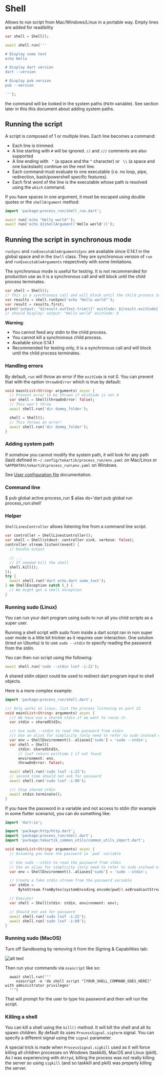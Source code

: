 # Shell

Allows to run script from Mac/Windows/Linux in a portable way. Empty lines are added for readibility

```dart
var shell = Shell();

await shell.run('''

# Display some text
echo Hello

# Display dart version
dart --version

# Display pub version
pub --version

''');
```

the command will be looked in the system paths (`PATH` variable). See section later in this this document about
adding system paths.

## Running the script

A script is composed of 1 or multiple lines. Each line becomes a command:
- Each line is trimmed.
- A line starting with `#` will be ignored. `//` and `///` comments are also supported
- A line ending with ` ^` (a space and the `^` character) or ` \\` (a space and one backslash) continue on the next
    line.
- Each command must evaluate to one executable (i.e. no loop, pipe, redirection, bash/powershell specific features).
- Each first word of the line is the executable whose path is resolved using the `which` command. 

If you have spaces in one argument, it must be escaped using double quotes or the `shellArgument` method:

```dart
import 'package:process_run/shell_run.dart';

await run('echo "Hello world"');
await run('echo ${shellArgument('Hello world')}');
```

## Running the script in synchronous mode

`runSync` and `runExecutableArgumentsSync` are available since 0.14.1 in the global space and in the `Shell` class.
They are synchronous version of `run` and `runExecutableArguments` respectively with some limitations.

The synchronous mode is useful for testing. It is not recommended for production use as
it is a synchronous call and will block until the child process terminates.

```dart     
var shell = Shell();
// This is a synchronous call and will block until the child process terminates.
var results = shell.runSync('echo "Hello world"');
var result = results.first;
print('output: "${result.outText.trim()}" exitCode: ${result.exitCode}');
// should display: output: "Hello world" exitCode: 0
```

**Warning**:
- You cannot feed any stdin to the child process.
- You cannot kill a synchronous child process.
- Available since 0.14.1
- Recommended for testing only, it is a synchronous call and will block until the child process terminates.

### Handling errors

By default, `run` will throw an error if the `exitCode` is not 0. You can prevent that
with the option `throwOnError` which is true by default:

```dart
void main(List<String> arguments) async {
  // Prevent error to be thrown if exitCode is not 0
  var shell = Shell(throwOnError: false);
  // This won't throw
  await shell.run('dir dummy_folder');

  shell = Shell();
  // This throws an error!
  await shell.run('dir dummy_folder');
}
```

### Adding system path

If somehow you cannot modify the system path, it will look for any path (last) defined in
 `~/.config/tekartik/process_run/env.yaml` on Mac/Linux or `%APPDATA%\tekartik\process_run\env.yaml` on Windows.
 
 See [User configuration file](user_config.md) documentation.
 
### Command line

$ pub global active process_run
$ alias ds='dart pub global run process_run:shell'
 
### Helper

`ShellLinesController` allows listening line from a command line script.

```dart
var controller = ShellLinesController();
var shell = Shell(stdout: controller.sink, verbose: false);
controller.stream.listen((event) {
  // Handle output

  // ...
  // If needed kill the shell
  shell.kill();
});
try {
  await shell.run('dart echo.dart some_text');
} on ShellException catch (_) {
  // We might get a shell exception
}
```
### Running sudo (Linux)

You can run your dart program using sudo to run all you child scripts as a super user.

Running a shell script with sudo from inside a dart script ran in non super user mode 
is a little bit trickier as it requires user interaction. One solution (tried on Ubuntu) is to use
`sudo --stdin` to specify reading the password from the stdin.

You can then run script using the following:

```dart
await shell.run('sudo --stdin lsof -i:22');
```

A shared stdin object could be used to redirect dart program input to shell objects.

Here is a more complex example:
```dart
import 'package:process_run/shell.dart';

/// Only works on linux, list the process listening on port 22
void main(List<String> arguments) async {
  /// We have use a shared stdin if we want to reuse it.
  var stdin = sharedStdIn;

  /// Use sudo --stdin to read the password from stdin
  /// Use an alias for simplicity (only need to refer to sudo instead of sudo --stdin
  var env = ShellEnvironment()..aliases['sudo'] = 'sudo --stdin';
  var shell = Shell(
      stdin: sharedStdIn,
      // lsof return exitCode 1 if not found
      environment: env,
      throwOnError: false);

  await shell.run('sudo lsof -i:22');
  // second time should not ask for password
  await shell.run('sudo lsof -i:80');

  /// Stop shared stdin
  await stdin.terminate();
}
```

If you have the password in a variable and not access to stdin (for example in some flutter scenario), you
can do something like:

```dart
import 'dart:io';

import 'package:http/http.dart';
import 'package:process_run/shell.dart';
import 'package:tekartik_common_utils/common_utils_import.dart';

void main(List<String> arguments) async {
  // Assuming you have the password in `pwd` variable

  // Use sudo --stdin to read the password from stdin
  // Use an alias for simplicity (only need to refer to sudo instead of sudo --stdin
  var env = ShellEnvironment()..aliases['sudo'] = 'sudo --stdin';

  // Create a fake stdin stream from the password variable
  var stdin =
      ByteStream.fromBytes(systemEncoding.encode(pwd)).asBroadcastStream();

  // Execute!
  var shell = Shell(stdin: stdin, environment: env);

  // Should not ask for password
  await shell.run('sudo lsof -i:22');
  await shell.run('sudo lsof -i:80');
}
```

### Running sudo (MacOS)

Turn off Sandboxing by removing it from the Signing & Capabilities tab:

![alt text](https://i.stack.imgur.com/iTRFC.png)

Then run your commands via `osascript` like so:

```
  await shell.run('''
     osascript -e 'do shell script "[YOUR_SHELL_COMMAND_GOES_HERE]" with administrator privileges'
  ''')
```

That will prompt for the user to type his password and then will run the script.

### Killing a shell

You can kill a shell using the `kill()` method. It will kill the shell and all its spawn children.
By default its uses `ProcessSignal.sigterm` signal. You can specify a different signal using the `signal` parameter.

A special trick is made when `ProcessSignal.sigkill` used as it will force killing all children processes on Windows (taskkill), MacOS and Linux (pkill).
As I was experiencing with `dhttpd`, killing the process was not really killing the server so using `sigkill` (and so taskkill and pkill) was properly
killing the server.
